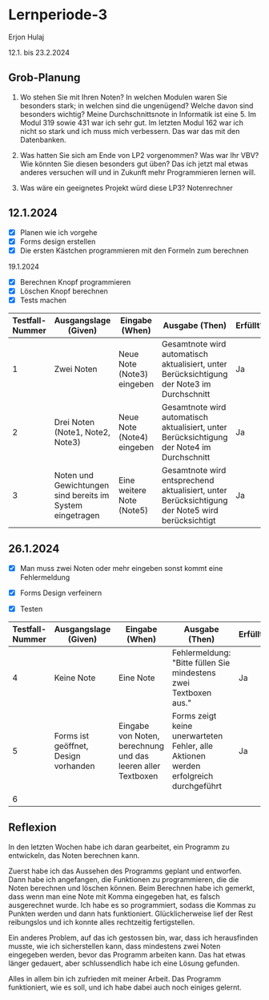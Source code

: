 # Lernperiode-3

Erjon Hulaj

12.1. bis 23.2.2024

## Grob-Planung

1. Wo stehen Sie mit Ihren Noten? In welchen Modulen waren Sie besonders stark; in welchen sind die ungenügend? Welche davon sind besonders wichtig?
   Meine Durchschnittsnote in Informatik ist eine 5. Im Modul 319 sowie 431 war ich sehr gut. Im letzten Modul 162 war ich nicht so stark und ich muss mich verbessern. Das war das mit den Datenbanken.
   
3. Was hatten Sie sich am Ende von LP2 vorgenommen? Was war Ihr VBV? Wie könnten Sie diesen besonders gut üben?
   Das ich jetzt mal etwas anderes versuchen will und in Zukunft mehr Programmieren lernen will.
   
4. Was wäre ein geeignetes Projekt würd diese LP3?
Notenrechner

## 12.1.2024

- [x] Planen wie ich vorgehe
- [x] Forms design erstellen
- [x] Die ersten Kästchen programmieren mit den Formeln zum berechnen

19.1.2024

- [x] Berechnen Knopf programmieren
- [x] Löschen Knopf berechnen
- [x] Tests machen

| Testfall-Nummer | Ausgangslage (Given) | Eingabe (When) | Ausgabe (Then) | Erfüllt? |
| --- | --- | --- | --- | --- |
| 1   | Zwei Noten    | Neue Note (Note3) eingeben   | Gesamtnote wird automatisch aktualisiert, unter Berücksichtigung der Note3 im Durchschnitt    | Ja    |
| 2 | Drei Noten (Note1, Note2, Note3)    | Neue Note (Note4) eingeben    | Gesamtnote wird automatisch aktualisiert, unter Berücksichtigung der Note4 im Durchschnitt    | Ja    |
| 3   | Noten und Gewichtungen sind bereits im System eingetragen    | Eine weitere Note (Note5)   | Gesamtnote wird entsprechend aktualisiert, unter Berücksichtigung der Note5 wird berücksichtigt    | Ja    |


## 26.1.2024

- [x] Man muss zwei Noten oder mehr eingeben sonst kommt eine Fehlermeldung
- [x] Forms Design verfeinern
- [x] Testen
  

| Testfall-Nummer | Ausgangslage (Given) | Eingabe (When) | Ausgabe (Then) | Erfüllt? |
| --- | --- | --- | --- | --- |
| 4   | Keine Note     | Eine Note    | Fehlermeldung: "Bitte füllen Sie mindestens zwei Textboxen aus."   | Ja    |
| 5   | Forms ist geöffnet, Design vorhanden    | Eingabe von Noten, berechnung und das leeren aller Textboxen    | Forms zeigt keine unerwarteten Fehler, alle Aktionen werden erfolgreich durchgeführt    | Ja    |
| 6   |     |     |     |     |

## Reflexion

In den letzten Wochen habe ich daran gearbeitet, ein Programm zu entwickeln, das Noten berechnen kann.

Zuerst habe ich das Aussehen des Programms geplant und entworfen. Dann habe ich angefangen, die Funktionen zu programmieren, die die Noten berechnen und löschen können. Beim Berechnen habe ich gemerkt, dass wenn man eine Note mit Komma eingegeben hat, es falsch ausgerechnet wurde. Ich habe es so programmiert, sodass die Kommas zu Punkten werden und dann hats funktioniert. Glücklicherweise lief der Rest reibungslos und ich konnte alles rechtzeitig fertigstellen.

Ein anderes Problem, auf das ich gestossen bin, war, dass ich herausfinden musste, wie ich sicherstellen kann, dass mindestens zwei Noten eingegeben werden, bevor das Programm arbeiten kann. Das hat etwas länger gedauert, aber schlussendlich habe ich eine Lösung gefunden.

Alles in allem bin ich zufrieden mit meiner Arbeit. Das Programm funktioniert, wie es soll, und ich habe dabei auch noch einiges gelernt. 

